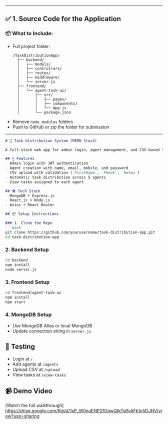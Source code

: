 
---

## ✅ 1. Source Code for the Application

### 📦 What to Include:
- Full project folder:
  ```
  /TaskDistributionApp/
    ├── backend/
    │   ├── models/
    │   ├── controllers/
    │   ├── routes/
    │   ├── middleware/
    │   └── server.js
    ├── frontend/
    │   └── agent-task-ui/
    │       ├── src/
    │       │   ├── pages/
    │       │   ├── components/
    │       │   └── App.js
    │       └── package.json
  ```
- Remove `node_modules` folders
- Push to GitHub or zip the folder for submission

---

```markdown
# 🧠 Task Distribution System (MERN Stack)

A full-stack web app for admin login, agent management, and CSV-based task distribution.

## 🚀 Features
- Admin login with JWT authentication
- Agent creation with name, email, mobile, and password
- CSV upload with validation (`FirstName`, `Phone`, `Notes`)
- Automatic task distribution across 5 agents
- View tasks assigned to each agent

## 🛠️ Tech Stack
- MongoDB + Express.js
- React.js + Node.js
- Axios + React Router

## 📦 Setup Instructions

### 1. Clone the Repo
```bash
git clone https://github.com/yourusername/task-distribution-app.git
cd task-distribution-app
```

### 2. Backend Setup
```bash
cd backend
npm install
node server.js
```

### 3. Frontend Setup
```bash
cd frontend/agent-task-ui
npm install
npm start
```

### 4. MongoDB Setup
- Use MongoDB Atlas or local MongoDB
- Update connection string in `server.js`

## 🧪 Testing
- Login at `/`
- Add agents at `/agents`
- Upload CSV at `/upload`
- View tasks at `/view-tasks`

## 📹 Demo Video
[Watch the full walkthrough]
https://drive.google.com/file/d/1xP_W0nuENP2fOowQtkTsRvAFk1chDJHV/view?usp=sharing
```

